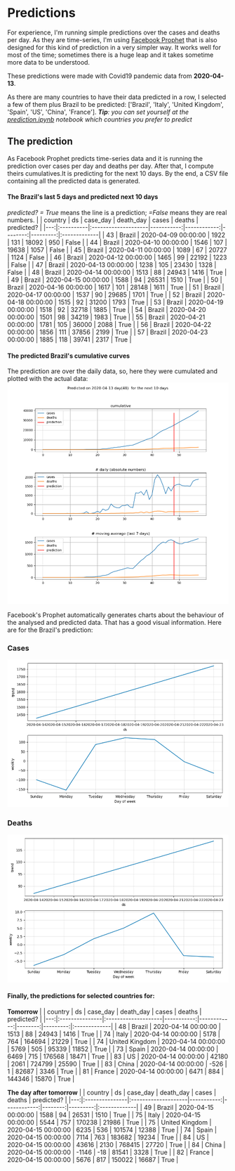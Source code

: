 # **Predictions**
For experience, I'm running simple predictions over the cases and deaths per day. As they are time-series, I'm using [Facebook Prophet](https://facebook.github.io/prophet/docs/quick_start.html) that is also designed for this kind of prediction in a very simpler way. It works well for most of the time; sometimes there is a huge leap and it takes sometime more data to be understood.

These predictions were made with Covid19 pandemic data from **2020-04-13**.

As there are many countries to have their data predicted in a row, I selected a few of them plus Brazil to be predicted:
['Brazil', 'Italy', 'United Kingdom', 'Spain', 'US', 'China', 'France'].
***Tip**: you can set yourself at the *[prediction.ipynb](../prediction.ipynb)* notebook which countries you prefer to predict*


## The prediction
As Facebook Prophet predicts time-series data and it is running the prediction over cases per day and deaths per day. After that, I compute theirs cumulatives.It is predicting for the next 10 days.
By the end, a CSV file containing all the predicted data is generated.

#### The Brazil's last 5 days and predicted next 10 days
*predicted? = True* means the line is a prediction; *=False* means they are real numbers.
|    | country   | ds                  |   case_day |   death_day |   cases |   deaths | predicted?   |
|---:|:----------|:--------------------|-----------:|------------:|--------:|---------:|:-------------|
| 43 | Brazil    | 2020-04-09 00:00:00 |       1922 |         131 |   18092 |      950 | False        |
| 44 | Brazil    | 2020-04-10 00:00:00 |       1546 |         107 |   19638 |     1057 | False        |
| 45 | Brazil    | 2020-04-11 00:00:00 |       1089 |          67 |   20727 |     1124 | False        |
| 46 | Brazil    | 2020-04-12 00:00:00 |       1465 |          99 |   22192 |     1223 | False        |
| 47 | Brazil    | 2020-04-13 00:00:00 |       1238 |         105 |   23430 |     1328 | False        |
| 48 | Brazil    | 2020-04-14 00:00:00 |       1513 |          88 |   24943 |     1416 | True         |
| 49 | Brazil    | 2020-04-15 00:00:00 |       1588 |          94 |   26531 |     1510 | True         |
| 50 | Brazil    | 2020-04-16 00:00:00 |       1617 |         101 |   28148 |     1611 | True         |
| 51 | Brazil    | 2020-04-17 00:00:00 |       1537 |          90 |   29685 |     1701 | True         |
| 52 | Brazil    | 2020-04-18 00:00:00 |       1515 |          92 |   31200 |     1793 | True         |
| 53 | Brazil    | 2020-04-19 00:00:00 |       1518 |          92 |   32718 |     1885 | True         |
| 54 | Brazil    | 2020-04-20 00:00:00 |       1501 |          98 |   34219 |     1983 | True         |
| 55 | Brazil    | 2020-04-21 00:00:00 |       1781 |         105 |   36000 |     2088 | True         |
| 56 | Brazil    | 2020-04-22 00:00:00 |       1856 |         111 |   37856 |     2199 | True         |
| 57 | Brazil    | 2020-04-23 00:00:00 |       1885 |         118 |   39741 |     2317 | True         |

 #### The predicted Brazil's cumulative curves
The prediction are over the daily data, so, here they were cumulated and plotted with the actual data:
![](brazil_predictions.png)

Facebook's Prophet automatically generates charts about the behaviour of the analysed and predicted data. That has a good visual information. Here are for the Brazil's prediction:
### Cases
![](brazil_prophet_cases.png)

 ### Deaths
![](brazil_prophet_deaths.png)
#### Finally, the predictions for selected countries for:
**Tomorrow**
|    | country        | ds                  |   case_day |   death_day |   cases |   deaths | predicted?   |
|---:|:---------------|:--------------------|-----------:|------------:|--------:|---------:|:-------------|
| 48 | Brazil         | 2020-04-14 00:00:00 |       1513 |          88 |   24943 |     1416 | True         |
| 74 | Italy          | 2020-04-14 00:00:00 |       5178 |         764 |  164694 |    21229 | True         |
| 74 | United Kingdom | 2020-04-14 00:00:00 |       5769 |         505 |   95339 |    11852 | True         |
| 73 | Spain          | 2020-04-14 00:00:00 |       6469 |         715 |  176568 |    18471 | True         |
| 83 | US             | 2020-04-14 00:00:00 |      42180 |        2061 |  724799 |    25590 | True         |
| 83 | China          | 2020-04-14 00:00:00 |       -526 |           1 |   82687 |     3346 | True         |
| 81 | France         | 2020-04-14 00:00:00 |       6471 |         884 |  144346 |    15870 | True         |

 **The day after tomorrow** 
|    | country        | ds                  |   case_day |   death_day |   cases |   deaths | predicted?   |
|---:|:---------------|:--------------------|-----------:|------------:|--------:|---------:|:-------------|
| 49 | Brazil         | 2020-04-15 00:00:00 |       1588 |          94 |   26531 |     1510 | True         |
| 75 | Italy          | 2020-04-15 00:00:00 |       5544 |         757 |  170238 |    21986 | True         |
| 75 | United Kingdom | 2020-04-15 00:00:00 |       6235 |         536 |  101574 |    12388 | True         |
| 74 | Spain          | 2020-04-15 00:00:00 |       7114 |         763 |  183682 |    19234 | True         |
| 84 | US             | 2020-04-15 00:00:00 |      43616 |        2130 |  768415 |    27720 | True         |
| 84 | China          | 2020-04-15 00:00:00 |      -1146 |         -18 |   81541 |     3328 | True         |
| 82 | France         | 2020-04-15 00:00:00 |       5676 |         817 |  150022 |    16687 | True         |